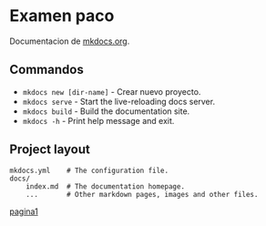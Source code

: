# Examen paco

Documentacion de [mkdocs.org](https://www.mkdocs.org).

## Commandos

* `mkdocs new [dir-name]` - Crear nuevo proyecto.
* `mkdocs serve` - Start the live-reloading docs server.
* `mkdocs build` - Build the documentation site.
* `mkdocs -h` - Print help message and exit.

## Project layout

    mkdocs.yml    # The configuration file.
    docs/
        index.md  # The documentation homepage.
        ...       # Other markdown pages, images and other files.

[pagina1](./pagina1.md)

